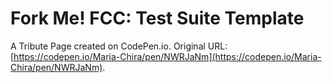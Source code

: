 # Fork Me! FCC: Test Suite Template

A Tribute Page created on CodePen.io. Original URL: [https://codepen.io/Maria-Chira/pen/NWRJaNm](https://codepen.io/Maria-Chira/pen/NWRJaNm).



